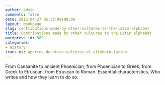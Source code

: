 ```yaml
---
author: admin
comments: false
date: 2012-04-27 05:30:09+00:00
layout: bookpage
slug: contributions-made-by-other-cultures-to-the-latin-alphabet
title: Contributions made by other cultures to the Latin alphabet
wordpress_id: 589
categories:
- History
trans_es: aportes-de-otras-culturas-al-alfabeto-latino
---
```


From Canaanite to ancient Phoenician, from Phoenician to Greek, from Greek to Etruscan, from Etruscan to Roman. Essential characteristics. Who writes and how they learn to do so. 
